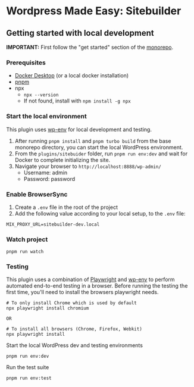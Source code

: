 # Wordpress Made Easy: Sitebuilder

## Getting started with local development

**IMPORTANT:** First follow the "get started" section of the [monorepo](https://github.com/moderntribe/wme#readme).

### Prerequisites

* [Docker Desktop](https://www.docker.com/products/docker-desktop/) (or a local docker installation)
* [pnpm](https://pnpm.io/)
* npx
  * `npx --version`
  * If not found, install with `npm install -g npx`

### Start the local environment

This plugin uses [wp-env](https://developer.wordpress.org/block-editor/reference-guides/packages/packages-env/) for local development and testing.

1. After running `pnpm install` and `pnpm turbo build` from the base monorepo directory, you can start the local WordPress environment.
2. From the `plugins/sitebuider` folder, run `pnpm run env:dev` and wait for Docker to complete initializing the site.
3. Navigate your browser to `http://localhost:8888/wp-admin/`
   * Username: admin
   * Password: password

### Enable BrowserSync
1. Create a `.env` file in the root of the project
2. Add the following value according to your local setup, to the `.env` file:
```
MIX_PROXY_URL=sitebuilder-dev.local
```

### Watch project
```
pnpm run watch
```

### Testing

This plugin uses a combination of [Playwright](https://playwright.dev/) and [wp-env](https://developer.wordpress.org/block-editor/reference-guides/packages/packages-env/)
to perform automated end-to-end testing in a browser. Before running the testing the first time, you'll need to install
the browsers playwright needs.

```
# To only install Chrome which is used by default
npx playwright install chromium

OR

# To install all browsers (Chrome, Firefox, Webkit)
npx playwright install
```

Start the local WordPress dev and testing environments

```
pnpm run env:dev
```

Run the test suite

```
pnpm run env:test
```
